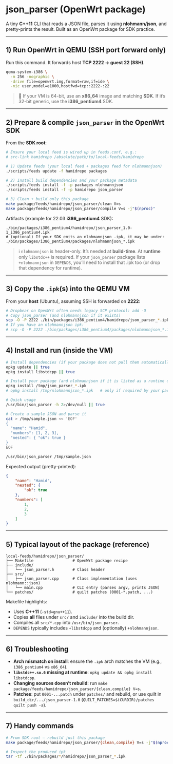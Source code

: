 # json_parser (OpenWrt package)

A tiny **C++11** CLI that reads a JSON file, parses it using **nlohmann/json**, and pretty-prints the result. Built as an OpenWrt package for SDK practice.

---

## 1) Run OpenWrt in QEMU (SSH port forward only)

Run this command. It forwards host **TCP 2222 → guest 22 (SSH)**.

```bash
qemu-system-i386 \
  -m 256 -nographic \
  -drive file=openwrt.img,format=raw,if=ide \
  -nic user,model=e1000,hostfwd=tcp::2222-:22
```

> 🔎 If your VM is 64-bit, use an **x86_64** image and matching **SDK**. If it’s 32-bit generic, use the **i386_pentium4** SDK.

---

## 2) Prepare & compile `json_parser` in the OpenWrt SDK

From the **SDK root**:

```bash
# Ensure your local feed is wired up in feeds.conf, e.g.:
# src-link hamidrepo /absolute/path/to/local-feeds/hamidrepo

# 1) Update feeds (your local feed + packages feed for nlohmannjson)
./scripts/feeds update -f hamidrepo packages

# 2) Install build dependencies and your package metadata
./scripts/feeds install -f -p packages nlohmannjson
./scripts/feeds install -f -p hamidrepo json_parser

# 3) Clean + build only this package
make package/feeds/hamidrepo/json_parser/clean V=s
make package/feeds/hamidrepo/json_parser/compile V=s -j"$(nproc)"
```

Artifacts (example for 22.03 **i386_pentium4** SDK):
```
./bin/packages/i386_pentium4/hamidrepo/json_parser_1.0-1_i386_pentium4.ipk
# (optional) If your SDK emits an nlohmannjson .ipk, it may be under:
./bin/packages/i386_pentium4/packages/nlohmannjson_*.ipk
```

> ℹ️ `nlohmannjson` is header-only. It’s needed at **build-time**. At **runtime** only `libstdc++` is required.
> If your `json_parser` package lists `+nlohmannjson` in `DEPENDS`, you’ll need to install that .ipk too (or drop that dependency for runtime).

---

## 3) Copy the `.ipk`(s) into the QEMU VM

From your **host** (Ubuntu), assuming SSH is forwarded on **2222**:

```bash
# Dropbear on OpenWrt often needs legacy SCP protocol: add -O
# Copy json_parser (and nlohmannjson if it exists)
scp -O -P 2222 ./bin/packages/i386_pentium4/hamidrepo/json_parser_*.ipk root@127.0.0.1:/tmp/
# If you have an nlohmannjson ipk:
# scp -O -P 2222 ./bin/packages/i386_pentium4/packages/nlohmannjson_*.ipk root@127.0.0.1:/tmp/
```

---

## 4) Install and run (inside the VM)

```sh
# Install dependencies (if your package does not pull them automatically)
opkg update || true
opkg install libstdcpp || true

# Install your package (and nlohmannjson if it is listed as a runtime dep)
opkg install /tmp/json_parser_*.ipk
# opkg install /tmp/nlohmannjson_*.ipk   # only if required by your package

# Quick usage
/usr/bin/json_parser -h 2>/dev/null || true

# Create a sample JSON and parse it
cat > /tmp/sample.json << 'EOF'
{
  "name": "Hamid",
  "numbers": [1, 2, 3],
  "nested": { "ok": true }
}
EOF

/usr/bin/json_parser /tmp/sample.json
```

Expected output (pretty-printed):
```json
{
    "name": "Hamid",
    "nested": {
        "ok": true
    },
    "numbers": [
        1,
        2,
        3
    ]
}
```

---

## 5) Typical layout of the package (reference)

```
local-feeds/hamidrepo/json_parser/
├── Makefile                 # OpenWrt package recipe
├── include/
│   └── json_parser.h        # Class header
├── src/
│   ├── json_parser.cpp      # Class implementation (uses nlohmann::json)
│   └── main.cpp             # CLI entry (parses argv, prints JSON)
└── patches/                 # quilt patches (0001-*.patch, ...)
```

Makefile highlights:
- Uses **C++11** (`-std=gnu++11`).
- Copies **all** files under `src/` and `include/` into the build dir.
- Compiles all `src/*.cpp` into `/usr/bin/json_parser`.
- `DEPENDS` typically includes `+libstdcpp` and (optionally) `+nlohmannjson`.

---

## 6) Troubleshooting

- **Arch mismatch on install**: ensure the `.ipk` arch matches the VM (e.g., `i386_pentium4` vs `x86_64`).
- **`libstdc++.so.6` missing at runtime**: `opkg update && opkg install libstdcpp`.
- **Changing sources doesn’t rebuild**: run `make package/feeds/hamidrepo/json_parser/{clean,compile} V=s`.
- **Patches**: put `0001-...patch` under `patches/` and rebuild, or use quilt in `build_dir/.../json_parser-1.0` (`QUILT_PATCHES=$(CURDIR)/patches quilt push -a`).

---

## 7) Handy commands

```bash
# From SDK root – rebuild just this package
make package/feeds/hamidrepo/json_parser/{clean,compile} V=s -j"$(nproc)"

# Inspect the produced ipk
tar -tf ./bin/packages/*/hamidrepo/json_parser_*.ipk
```
